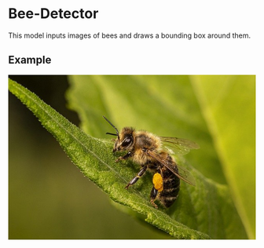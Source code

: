 # Bee-Detector
This model inputs images of bees and draws a bounding box around them.
## Example
![Real Image 1](https://github.com/HariAakash646/Bee-Detector-Computer-Vision/blob/main/Images/bee-test1.jpg)

